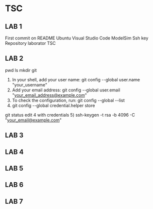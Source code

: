 # TSC
LAB 1
----------------------
First commit on README
Ubuntu
Visual Studio Code
ModelSim 
Ssh key
Repository laborator TSC

LAB 2
-----------------------
pwd
ls
mkdir
git

1) In your shell, add your user name:
	git config --global user.name "your_username"
2) Add your email address:
	git config --global user.email "your_email_address@example.com"
3) To check the configuration, run:
	git config --global --list
4) git config --global credential.helper store

git status
edit 4 with credentials
5) ssh-keygen -t rsa -b 4096 -C "your_email@example.com"

LAB 3
-------------------------

LAB 4
-------------------------

LAB 5
-------------------------

LAB 6
-------------------------

LAB 7
-------------------------
